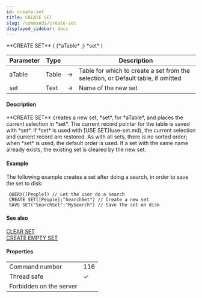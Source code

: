 ```yaml
---
id: create-set
title: CREATE SET
slug: /commands/create-set
displayed_sidebar: docs
---
```


<!--REF #_command_.CREATE SET.Syntax-->**CREATE SET** ( {*aTable* ;} *set* )<!-- END REF-->
<!--REF #_command_.CREATE SET.Params-->
| Parameter | Type |  | Description |
| --- | --- | --- | --- |
| aTable | Table | &#8594;  | Table for which to create a set from the selection, or Default table, if omitted |
| set | Text | &#8594;  | Name of the new set |

<!-- END REF-->

#### Description 

<!--REF #_command_.CREATE SET.Summary-->**CREATE SET** creates a new set, *set*, for *aTable*, and places the current selection in *set*.<!-- END REF--> The current record pointer for the table is saved with *set*. If *set* is used with [USE SET](use-set.md), the current selection and current record are restored. As with all sets, there is no sorted order; when *set* is used, the default order is used. If a set with the same name already exists, the existing set is cleared by the new set.

#### Example 

The following example creates a set after doing a search, in order to save the set to disk:

```4d
 QUERY([People]) // Let the user do a search
 CREATE SET([People];"SearchSet") // Create a new set
 SAVE SET("SearchSet";"MySearch") // Save the set on disk
```

#### See also 

[CLEAR SET](clear-set.md)  
[CREATE EMPTY SET](create-empty-set.md)  

#### Properties
|  |  |
| --- | --- |
| Command number | 116 |
| Thread safe | &check; |
| Forbidden on the server ||


